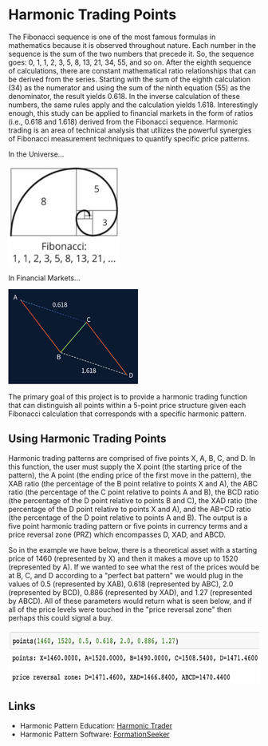 # Harmonic Trading Points
The Fibonacci sequence is one of the most famous formulas in mathematics because it is observed throughout nature.  Each number in the sequence is the sum of the two numbers that precede it.  So, the sequence goes: 0, 1, 1, 2, 3, 5, 8, 13, 21, 34, 55, and so on.  After the eighth sequence of calculations, there are constant mathematical ratio relationships that can be derived from the series.  Starting with the sum of the eighth calculation (34) as the numerator and using the sum of the ninth equation (55) as the denominator, the result yields 0.618.  In the inverse calculation of these numbers, the same rules apply and the calculation yields 1.618.  Interestingly enough, this study can be applied to financial markets in the form of ratios (i.e., 0.618 and 1.618) derived from the Fibonacci sequence.  Harmonic trading is an area of technical analysis that utilizes the powerful synergies of Fibonacci measurement techniques to quantify specific price patterns.

In the Universe...

<img src="images/Screen Shot 2021-02-13 at 2.05.19 PM.png" width="225" height="200">

In Financial Markets...

<img src="images/Screen Shot 2021-02-13 at 2.21.21 PM.png" width="260" height="190">

The primary goal of this project is to provide a harmonic trading function that can distinguish all points within a 5-point price structure given each Fibonacci calculation that corresponds with a specific harmonic pattern.

## Using Harmonic Trading Points
Harmonic trading patterns are comprised of five points X, A, B, C, and D.  In this function, the user must supply the X point (the starting price of the pattern), the A point (the ending price of the first move in the pattern), the XAB ratio (the percentage of the B point relative to points X and A), the ABC ratio (the percentage of the C point relative to points A and B), the BCD ratio (the percentage of the D point relative to points B and C), the XAD ratio (the percentage of the D point relative to points X and A), and the AB=CD ratio (the percentage of the D point relative to points A and B).  The output is a five point harmonic trading pattern or five points in currency terms and a price reversal zone (PRZ) which encompasses D, XAD, and ABCD.

So in the example we have below, there is a theoretical asset with a starting price of 1460 (represented by X) and then it makes a move up to 1520 (represented by A).  If we wanted to see what the rest of the prices would be at B, C, and D according to a "perfect bat pattern" we would plug in the values of 0.5 (represented by XAB), 0.618 (represented by ABC), 2.0 (represented by BCD), 0.886 (represented by XAD), and 1.27 (represented by ABCD).  All of these parameters would return what is seen below, and if all of the price levels were touched in the "price reversal zone" then perhaps this could signal a buy.

<img src="images/Screen Shot 2021-02-13 at 2.50.48 PM.png" width="650" height="110">

## Links
* Harmonic Pattern Education: [Harmonic Trader](https://www.harmonictrader.com/)
* Harmonic Pattern Software: [FormationSeeker](https://www.formationseeker.com/)
